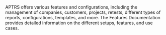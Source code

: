 APTRS offers various features and configurations, including the management of companies, customers, projects, retests, different types of reports, configurations, templates, and more. The Features Documentation provides detailed information on the different setups, features, and use cases.

